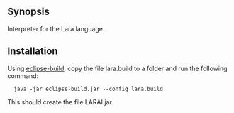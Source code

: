 ## Synopsis

Interpreter for the Lara language.

## Installation

Using [eclipse-build](http://specs.fe.up.pt/tools/eclipse-build.jar), copy the file lara.build to a folder and run the following command:

```
  java -jar eclipse-build.jar --config lara.build
```

This should create the file LARAI.jar. 
